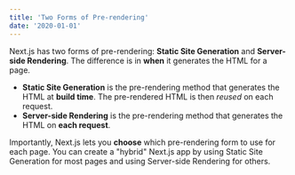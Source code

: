 ```yaml
---
title: 'Two Forms of Pre-rendering'
date: '2020-01-01'
---
```


Next.js has two forms of pre-rendering: **Static Site Generation** and **Server-side Rendering**. The difference is in **when** it generates the HTML for a page.

- **Static Site Generation** is the pre-rendering method that generates the HTML at **build time**. The pre-rendered HTML is then _reused_ on each request.
- **Server-side Rendering** is the pre-rendering method that generates the HTML on **each request**.

Importantly, Next.js lets you **choose** which pre-rendering form to use for each page. You can create a "hybrid" Next.js app by using Static Site Generation for most pages and using Server-side Rendering for others.
